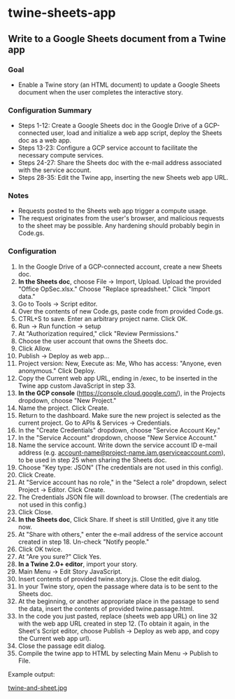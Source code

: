 # twine-sheets-app
## Write to a Google Sheets document from a Twine app

### Goal

* Enable a Twine story (an HTML document) to update a Google Sheets document when the user completes the interactive story. 

### Configuration Summary

* Steps 1-12: Create a Google Sheets doc in the Google Drive of a GCP-connected user, load and initialize a web app script, deploy the Sheets doc as a web app.
* Steps 13-23: Configure a GCP service account to facilitate the necessary compute services.
* Steps 24-27: Share the Sheets doc with the e-mail address associated with the service account.
* Steps 28-35: Edit the Twine app, inserting the new Sheets web app URL.

### Notes

* Requests posted to the Sheets web app trigger a compute usage.
* The request originates from the user's browser, and malicious requests to the sheet may be possible. Any hardening should probably begin in Code.gs.

### Configuration

1. In the Google Drive of a GCP-connected account, create a new Sheets doc.
2. **In the Sheets doc**, choose File -> Import, Upload. Upload the provided "Office OpSec.xlsx." Choose "Replace spreadsheet." Click "Import data."
3. Go to Tools -> Script editor.
4. Over the contents of new Code.gs, paste code from provided Code.gs.
5. CTRL+S to save. Enter an arbitrary project name. Click OK.
6. Run -> Run function -> setup
7. At "Authorization required," click "Review Permissions."
8. Choose the user account that owns the Sheets doc.
9. Click Allow.
10. Publish -> Deploy as web app...
11. Project version: New, Execute as: Me, Who has access: "Anyone, even anonymous." Click Deploy.
12. Copy the Current web app URL, ending in /exec, to be inserted in the Twine app custom JavaScript in step 33.
13. **In the GCP console** (https://console.cloud.google.com/), in the Projects dropdown, choose "New Project."
14. Name the project. Click Create.
15. Return to the dashboard. Make sure the new project is selected as the current project. Go to APIs & Services -> Credentials.
16. In the "Create Credentials" dropdown, choose "Service Account Key."
17. In the "Service Account" dropdown, choose "New Service Account."
18. Name the service account. Write down the service account ID e-mail address (e.g. account-name@project-name.iam.gserviceaccount.com), to be used in step 25 when sharing the Sheets doc.
19. Choose "Key type: JSON" (The credentials are not used in this config).
20. Click Create.
21. At "Service account has no role," in the "Select a role" dropdown, select Project -> Editor. Click Create.
22. The Credentials JSON file will download to browser. (The credentials are not used in this config.)
23. Click Close.
24. **In the Sheets doc**, Click Share. If sheet is still Untitled, give it any title now.
25. At "Share with others," enter the e-mail address of the service account created in step 18. Un-check "Notify people."
26. Click OK twice.
27. At "Are you sure?" Click Yes.
28. **In a Twine 2.0+ editor**, import your story.
29. Main Menu -> Edit Story JavaScript.
30. Insert contents of provided twine.story.js. Close the edit dialog.
31. In your Twine story, open the passage where data is to be sent to the Sheets doc.
32. At the beginning, or another appropriate place in the passage to send the data, insert the contents of provided twine.passage.html.
33. In the code you just pasted, replace (sheets web app URL) on line 32 with the web app URL created in step 12. (To obtain it again, in the Sheet's Script editor, choose Publish -> Deploy as web app, and copy the Current web app url).
34. Close the passage edit dialog.
35. Compile the twine app to HTML by selecting Main Menu -> Publish to File.

Example output:

[twine-and-sheet.jpg](twine-and-sheet.jpg)
